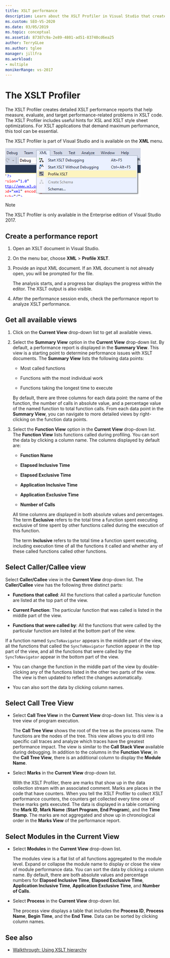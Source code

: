 ```yaml
---
title: XSLT performance
description: Learn about the XSLT Profiler in Visual Studio that creates detailed XSLT performance reports to help you optimize the performance of your XSLT code.
ms.custom: SEO-VS-2020
ms.date: 03/05/2019
ms.topic: conceptual
ms.assetid: 87387c9a-2e89-4801-ad51-83740cd6ea25
author: TerryGLee
ms.author: tglee
manager: jillfra
ms.workload:
- multiple
monikerRange: vs-2017
---
```

# The XSLT Profiler

The XSLT Profiler creates detailed XSLT performance reports that help measure, evaluate, and target performance-related problems in XSLT code. The XSLT Profiler includes useful hints for XSL and XSLT style sheet optimizations. For XSLT applications that demand maximum performance, this tool can be essential.

The XSLT Profiler is part of Visual Studio and is available on the **XML** menu.

![XSLT Profiler](../xml-tools/media/profile-xslt-menu.png)

> [!NOTE]
> The XSLT Profiler is only available in the Enterprise edition of Visual Studio 2017.

## Create a performance report

1. Open an XSLT document in Visual Studio.

2. On the menu bar, choose **XML** > **Profile XSLT**.

3. Provide an input XML document. If an XML document is not already open, you will be prompted for the file.

   The analysis starts, and a progress bar displays the progress within the editor. The XSLT output is also visible.

4. After the performance session ends, check the performance report to analyze XSLT performance.

## Get all available views

1. Click on the **Current View** drop-down list to get all available views.

2. Select the **Summary View** option in the **Current View** drop-down list. By default, a performance report is displayed in the **Summary View**. This view is a starting point to determine performance issues with XSLT documents. The **Summary View** lists the following data points:

   - Most called functions

   - Functions with the most individual work

   - Functions taking the longest time to execute

   By default, there are three columns for each data point: the name of the function, the number of calls in absolute value, and a percentage value of the named function to total function calls. From each data point in the **Summary View**, you can navigate to more detailed views by right-clicking on the function data points.

3. Select the **Function View** option in the **Current View** drop-down list. The **Function View** lists functions called during profiling. You can sort the data by clicking a column name. The columns displayed by default are:

    - **Function Name**

    - **Elapsed Inclusive Time**

    - **Elapsed Exclusive Time**

    - **Application Inclusive Time**

    - **Application Exclusive Time**

    - **Number of Calls**

   All time columns are displayed in both absolute values and percentages. The term **Exclusive** refers to the total time a function spent executing exclusive of time spent by other functions called during the execution of this function.

   The term **Inclusive** refers to the total time a function spent executing, including execution time of all the functions it called and whether any of these called functions called other functions.

## Select Caller/Callee view

Select **Caller/Callee** view in the **Current View** drop-down list. The **Caller/Callee** view has the following three distinct parts:

- **Functions that called**: All the functions that called a particular function are listed at the top part of the view.

- **Current Function**: The particular function that was called is listed in the middle part of the view.

- **Functions that were called by**: All the functions that were called by the particular function are listed at the bottom part of the view.

If a function named `SyncToNavigator` appears in the middle part of the view, all the functions that called the `SyncToNavigator` function appear in the top part of the view, and all the functions that were called by the `SyncToNavigator` appear in the bottom part of the view.

- You can change the function in the middle part of the view by double-clicking any of the functions listed in the other two parts of the view. The view is then updated to reflect the changes automatically.

- You can also sort the data by clicking column names.

## Select Call Tree View

- Select **Call Tree View** in the **Current View** drop-down list. This view is a tree view of program execution.

   The **Call Tree View** shows the root of the tree as the process name. The functions are the nodes of the tree. This view allows you to drill into specific call traces and analyze which traces have the greatest performance impact. The view is similar to the **Call Stack View** available during debugging. In addition to the columns in the **Function View**, in the **Call Tree View**, there is an additional column to display the **Module Name**.

- Select **Marks** in the **Current View** drop-down list.

   With the XSLT Profiler, there are marks that show up in the data collection stream with an associated comment. Marks are places in the code that have counters. When you tell the XSLT Profiler to collect XSLT performance counters, the counters get collected every time one of these marks gets executed. The data is displayed in a table containing the **Mark ID**, **Mark Name** (**Start Program**, **End Program**), and the **Time Stamp**. The marks are not aggregated and show up in chronological order in the **Marks View** of the performance report.

## Select Modules in the Current View

- Select **Modules** in the **Current View** drop-down list.

   The modules view is a flat list of all functions aggregated to the module level. Expand or collapse the module name to display or close the view of module performance data. You can sort the data by clicking a column name. By default, there are both absolute values and percentage numbers for **Elapsed Inclusive Time**, **Elapsed Exclusive Time**, **Application Inclusive Time**, **Application Exclusive Time**, and **Number of Calls**.

- Select **Process** in the **Current View** drop-down list.

   The process view displays a table that includes the **Process ID**, **Process Name**, **Begin Time**, and the **End Time**. Data can be sorted by clicking column names.

## See also

- [Walkthrough: Using XSLT hierarchy](../xml-tools/walkthrough-using-xslt-hierarchy.md)

